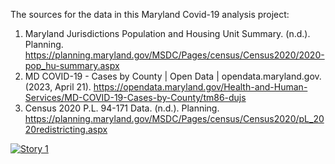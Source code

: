 The sources for the data in this Maryland Covid-19 analysis project:
1. Maryland Jurisdictions Population and Housing Unit Summary. (n.d.). Planning. https://planning.maryland.gov/MSDC/Pages/census/Census2020/2020-pop_hu-summary.aspx
2. MD COVID-19 - Cases by County | Open Data | opendata.maryland.gov. (2023, April 21). https://opendata.maryland.gov/Health-and-Human-Services/MD-COVID-19-Cases-by-County/tm86-dujs
3. Census 2020 P.L. 94-171 Data. (n.d.). Planning. https://planning.maryland.gov/MSDC/Pages/census/Census2020/pL_2020redistricting.aspx

<div class='tableauPlaceholder' id='viz1682252210866' style='position: relative'><noscript><a href='#'><img alt='Story 1 ' src='https:&#47;&#47;public.tableau.com&#47;static&#47;images&#47;MD&#47;MDCovid-19&#47;Story1&#47;1_rss.png' style='border: none' /></a></noscript><object class='tableauViz'  style='display:none;'><param name='host_url' value='https%3A%2F%2Fpublic.tableau.com%2F' /> <param name='embed_code_version' value='3' /> <param name='site_root' value='' /><param name='name' value='MDCovid-19&#47;Story1' /><param name='tabs' value='no' /><param name='toolbar' value='yes' /><param name='static_image' value='https:&#47;&#47;public.tableau.com&#47;static&#47;images&#47;MD&#47;MDCovid-19&#47;Story1&#47;1.png' /> <param name='animate_transition' value='yes' /><param name='display_static_image' value='yes' /><param name='display_spinner' value='yes' /><param name='display_overlay' value='yes' /><param name='display_count' value='yes' /><param name='language' value='en-US' /></object></div>                <script type='text/javascript'>                    var divElement = document.getElementById('viz1682252210866');                    var vizElement = divElement.getElementsByTagName('object')[0];                    vizElement.style.width='1016px';vizElement.style.height='991px';                    var scriptElement = document.createElement('script');                    scriptElement.src = 'https://public.tableau.com/javascripts/api/viz_v1.js';                    vizElement.parentNode.insertBefore(scriptElement, vizElement);                </script>
